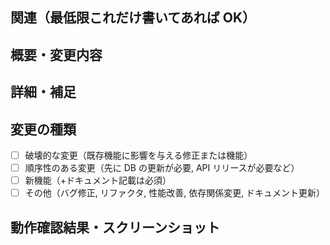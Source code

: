## 関連（最低限これだけ書いてあれば OK）

<!-- チケット、関連PRなど -->

## 概要・変更内容

<!-- 変更の目的（この変更はなぜ必要か, どんな問題が解決するか）と変更内容> -->

## 詳細・補足

<!-- レビューをする際に見てほしい点、注意点など -->
<!-- 破壊的な変更や順序性がある場合は影響範囲や手順を記載 -->

## 変更の種類

- [ ] 破壊的な変更（既存機能に影響を与える修正または機能）
- [ ] 順序性のある変更（先に DB の更新が必要, API リリースが必要など）
- [ ] 新機能（+ドキュメント記載は必須）
- [ ] その他（バグ修正, リファクタ, 性能改善, 依存関係変更, ドキュメント更新）

## 動作確認結果・スクリーンショット

<!-- レビューで確認必須とされた場合は、マージ後に書き足してください -->
